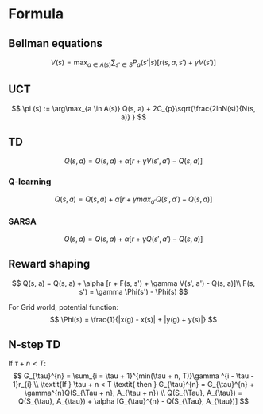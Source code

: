 # Formula

## Bellman equations

$$
V(s) = \max_{a \in A(s)}\sum_{s' \in S}P_{a}(s'|s)[r(s,a,s') + \gamma V(s')]
$$

## UCT

$$
\pi (s) := \arg\max_{a \in A(s)} Q(s, a) + 2C_{p}\sqrt{\frac{2lnN(s)}{N(s, a)} }
$$

## TD

$$
Q(s, a) = Q(s, a) + \alpha [r + \gamma V(s', a') - Q(s, a)]
$$

### Q-learning

$$
Q(s, a) = Q(s, a) + \alpha [r + \gamma max_{a'}Q(s', a') - Q(s, a)]
$$

### SARSA

$$
Q(s, a) = Q(s, a) + \alpha [r + \gamma Q(s', a') - Q(s, a)]
$$

## Reward shaping

$$
Q(s, a) = Q(s, a) + \alpha [r + F(s, s') + \gamma V(s', a') - Q(s, a)]\\
F(s, s') = \gamma \Phi(s') - \Phi(s)
$$

For Grid world, potential function:
$$
\Phi(s) = \frac{1}{|x(g) - x(s)| + |y(g) + y(s)|}
$$

## N-step TD

If $\tau + n < T$:
$$
G_{\tau}^{n} = \sum_{i = \tau + 1}^{min(\tau + n, T)}\gamma ^{i - \tau - 1}r_{i}
\\
\textit{If } \tau + n < T \textit{ then } G_{\tau}^{n} = G_{\tau}^{n} + \gamma^{n}Q(S_{\Tau + n}, A_{\tau + n})
\\
Q(S_{\Tau}, A_{\tau}) = Q(S_{\tau}, A_{\tau}) + \alpha [G_{\tau}^{n} - Q(S_{\Tau}, A_{\tau})]
$$


